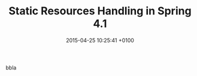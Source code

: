 ﻿---
layout: post
title:  "Static Resources Handling in Spring 4.1"
date:   2015-04-25 10:25:41 +0100
categories: java
---

bbla

